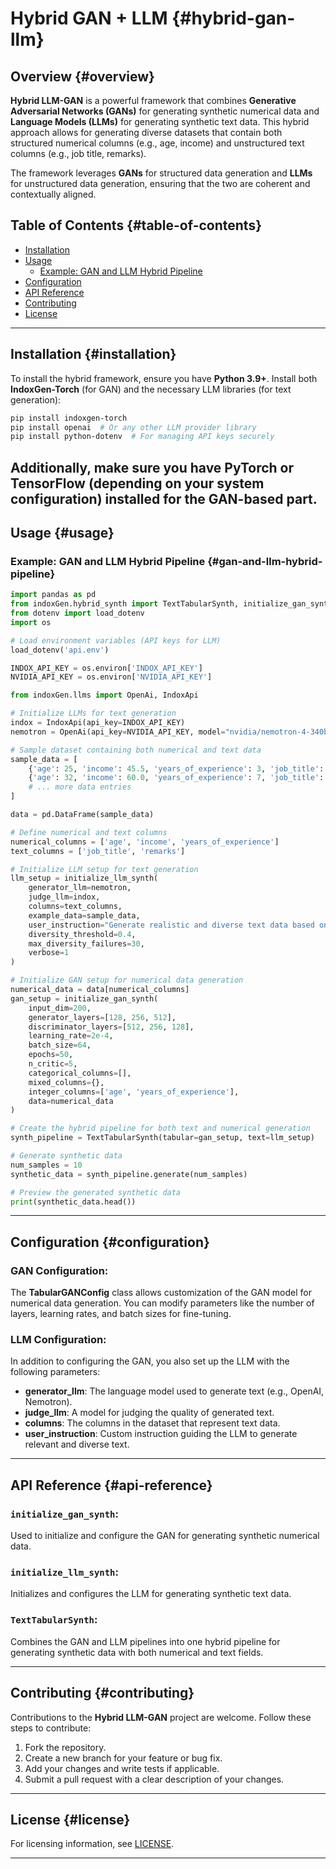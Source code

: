 # Hybrid GAN + LLM {#hybrid-gan-llm}

## Overview {#overview}

**Hybrid LLM-GAN** is a powerful framework that combines **Generative Adversarial Networks (GANs)** for generating synthetic numerical data and **Language Models (LLMs)** for generating synthetic text data. This hybrid approach allows for generating diverse datasets that contain both structured numerical columns (e.g., age, income) and unstructured text columns (e.g., job title, remarks).

The framework leverages **GANs** for structured data generation and **LLMs** for unstructured data generation, ensuring that the two are coherent and contextually aligned.

## Table of Contents {#table-of-contents}
- [Installation](#installation)
- [Usage](#usage)
  - [Example: GAN and LLM Hybrid Pipeline](#gan-and-llm-hybrid-pipeline)
- [Configuration](#configuration)
- [API Reference](#api-reference)
- [Contributing](#contributing)
- [License](#license)

---

## Installation {#installation}

To install the hybrid framework, ensure you have **Python 3.9+**. Install both **IndoxGen-Torch** (for GAN) and the necessary LLM libraries (for text generation):

```bash
pip install indoxgen-torch
pip install openai  # Or any other LLM provider library
pip install python-dotenv  # For managing API keys securely
```

Additionally, make sure you have PyTorch or TensorFlow (depending on your system configuration) installed for the GAN-based part.
---

## Usage {#usage}

### Example: GAN and LLM Hybrid Pipeline {#gan-and-llm-hybrid-pipeline}

```python
import pandas as pd
from indoxGen.hybrid_synth import TextTabularSynth, initialize_gan_synth, initialize_llm_synth
from dotenv import load_dotenv
import os

# Load environment variables (API keys for LLM)
load_dotenv('api.env')

INDOX_API_KEY = os.environ['INDOX_API_KEY']
NVIDIA_API_KEY = os.environ['NVIDIA_API_KEY']

from indoxGen.llms import OpenAi, IndoxApi

# Initialize LLMs for text generation
indox = IndoxApi(api_key=INDOX_API_KEY)
nemotron = OpenAi(api_key=NVIDIA_API_KEY, model="nvidia/nemotron-4-340b-instruct", base_url="https://integrate.api.nvidia.com/v1")

# Sample dataset containing both numerical and text data
sample_data = [
    {'age': 25, 'income': 45.5, 'years_of_experience': 3, 'job_title': 'Junior Developer', 'remarks': 'Looking to grow my career.'},
    {'age': 32, 'income': 60.0, 'years_of_experience': 7, 'job_title': 'Developer', 'remarks': 'Experienced professional.'},
    # ... more data entries
]

data = pd.DataFrame(sample_data)

# Define numerical and text columns
numerical_columns = ['age', 'income', 'years_of_experience']
text_columns = ['job_title', 'remarks']

# Initialize LLM setup for text generation
llm_setup = initialize_llm_synth(
    generator_llm=nemotron,
    judge_llm=indox,
    columns=text_columns,
    example_data=sample_data,
    user_instruction="Generate realistic and diverse text data based on the provided numerical context.",
    diversity_threshold=0.4,
    max_diversity_failures=30,
    verbose=1
)

# Initialize GAN setup for numerical data generation
numerical_data = data[numerical_columns]
gan_setup = initialize_gan_synth(
    input_dim=200,
    generator_layers=[128, 256, 512],
    discriminator_layers=[512, 256, 128],
    learning_rate=2e-4,
    batch_size=64,
    epochs=50,
    n_critic=5,
    categorical_columns=[],
    mixed_columns={},
    integer_columns=['age', 'years_of_experience'],
    data=numerical_data
)

# Create the hybrid pipeline for both text and numerical generation
synth_pipeline = TextTabularSynth(tabular=gan_setup, text=llm_setup)

# Generate synthetic data
num_samples = 10
synthetic_data = synth_pipeline.generate(num_samples)

# Preview the generated synthetic data
print(synthetic_data.head())
```
---

## Configuration {#configuration}

### GAN Configuration:
The **TabularGANConfig** class allows customization of the GAN model for numerical data generation. You can modify parameters like the number of layers, learning rates, and batch sizes for fine-tuning.

### LLM Configuration:
In addition to configuring the GAN, you also set up the LLM with the following parameters:
- **generator_llm**: The language model used to generate text (e.g., OpenAI, Nemotron).
- **judge_llm**: A model for judging the quality of generated text.
- **columns**: The columns in the dataset that represent text data.
- **user_instruction**: Custom instruction guiding the LLM to generate relevant and diverse text.

---

## API Reference {#api-reference}

### `initialize_gan_synth`:
Used to initialize and configure the GAN for generating synthetic numerical data.

### `initialize_llm_synth`:
Initializes and configures the LLM for generating synthetic text data.

### `TextTabularSynth`:
Combines the GAN and LLM pipelines into one hybrid pipeline for generating synthetic data with both numerical and text fields.

---

## Contributing {#contributing}

Contributions to the **Hybrid LLM-GAN** project are welcome. Follow these steps to contribute:
1. Fork the repository.
2. Create a new branch for your feature or bug fix.
3. Add your changes and write tests if applicable.
4. Submit a pull request with a clear description of your changes.

---

## License {#license}

For licensing information, see [LICENSE](LICENSE.md).

---

